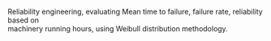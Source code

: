 Reliability engineering, evaluating Mean time to failure, failure rate, reliability based on <br>
machinery running hours, using Weibull distribution methodology.
